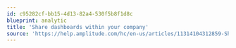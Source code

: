 ```yaml
---
id: c95282cf-bb15-4d13-82a4-530f5b8f1d8c
blueprint: analytic
title: 'Share dashboards within your company'
source: 'https://help.amplitude.com/hc/en-us/articles/11314104312859-Share-dashboards-within-your-company'
---
```

